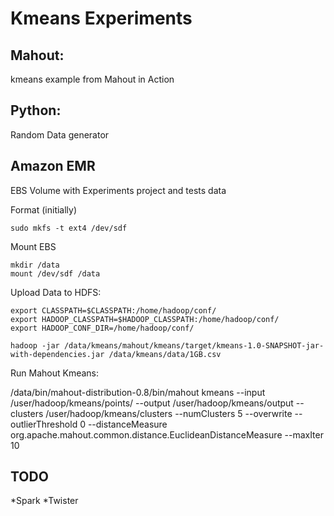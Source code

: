 # Kmeans Experiments


## Mahout:

kmeans example from Mahout in Action


## Python:

Random Data generator


## Amazon EMR

EBS Volume with Experiments project and tests data

Format (initially)
    
    sudo mkfs -t ext4 /dev/sdf


Mount EBS
    
    mkdir /data
    mount /dev/sdf /data


Upload Data to HDFS:

    export CLASSPATH=$CLASSPATH:/home/hadoop/conf/
    export HADOOP_CLASSPATH=$HADOOP_CLASSPATH:/home/hadoop/conf/
    export HADOOP_CONF_DIR=/home/hadoop/conf/

    hadoop -jar /data/kmeans/mahout/kmeans/target/kmeans-1.0-SNAPSHOT-jar-with-dependencies.jar /data/kmeans/data/1GB.csv 

Run Mahout Kmeans:

   /data/bin/mahout-distribution-0.8/bin/mahout kmeans --input /user/hadoop/kmeans/points/ --output /user/hadoop/kmeans/output --clusters /user/hadoop/kmeans/clusters --numClusters 5 --overwrite --outlierThreshold 0 --distanceMeasure org.apache.mahout.common.distance.EuclideanDistanceMeasure --maxIter 10  


## TODO

*Spark
*Twister

